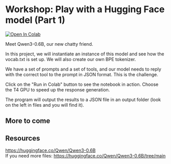 # Workshop: Play with a Hugging Face model (Part 1)

<a target="_blank" href="https://colab.research.google.com/drive/1AFSZrjC5aMhtxnbYWh3RYOSjdxd1iPjZ?usp=sharing"><img src="https://colab.research.google.com/assets/colab-badge.svg" alt="Open In Colab"/></a>

Meet Qwen3-0.6B, our new chatty friend. 

In this project, we will instantiate an instance of this model and see how the vocab.txt is set up. We will also create our own BPE tokenizer.

We have a set of prompts and a set of tools, and our model needs to reply with the correct tool to the prompt in JSON format. This is the challenge.

Click on the "Run in Colab" button to see the notebook in action. Choose the T4 GPU to speed up the response generation. 

The program will output the results to a JSON file in an output folder (look on the left in files and you will find it).


## More to come

## Resources
https://huggingface.co/Qwen/Qwen3-0.6B  
If you need more files:
https://huggingface.co/Qwen/Qwen3-0.6B/tree/main  
